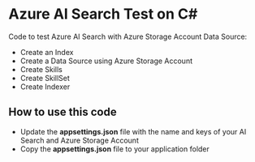 # Azure AI Search Test on C#

Code to test Azure AI Search with Azure Storage Account Data Source:

- Create an Index
- Create a Data Source using Azure Storage Account
- Create Skills
- Create SkillSet
- Create Indexer

## How to use this code

- Update the **appsettings.json** file with the name and keys of your AI Search and Azure Storage Account
- Copy the **appsettings.json** file to your application folder
